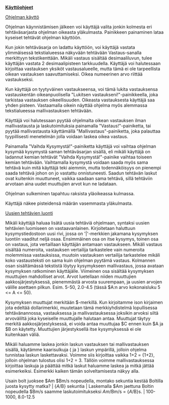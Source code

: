 <u><b>Käyttöohjeet</b>

Ohjelman käyttö</u>

Ohjelman käynnistämisen jälkeen voi käyttäjä valita jonkin kolmesta eri tehtäväsarjasta ohjelman oikeasta yläkulmasta. Painikkeen painaminen lataa kyseiset tehtävät ohjelman käyttöön.

Kun jokin tehtäväsarja on ladattu käyttöön, voi käyttäjä vastata ylimmäisessä tekstialueessa näkyvään tehtävään Vastaus-sanalla merkittyyn tekstikenttään. Mikäli vastaus sisältää desimaaliluvun, tulee käyttäjän vastata 2 desimaalipisteen tarkkuudella. Käyttäjä voi halutessaan kirjoittaa vastauksen yksiköt vastausalueelle, mutta tämä ei ole tarpeellista oikean vastauksen saavuttamiseksi. Oikea numeerinen arvo riittää vastaukseksi.

Kun käyttäjä on tyytyväinen vastaukseensa, voi tämä lukita vastauksensa vastauskentän oikeanpuolisella "Lukitsen vastaukseni!"-painikkeella, joka tarkistaa vastauksen oikeellisuuden. Oikeasta vastauksesta käyttäjä saa yhden pisteen. Vastaamalla oikein näyttää ohjelma myös alemmassa tekstialueessa mallivastauksen tehtävään.

Käyttäjä voi halutessaan pyytää ohjelmalta oikean vastauksen ilman mallivastausta ja laskutoimituksia painamalla "Vastaus!"-painiketta, tai pyytää mallivastausta käyttämällä "Mallivastaus"-painiketta, joka palauttaa tyypillisesti menetelmän jolla voidaan laskea oikea vastaus.

Painamalla "Vaihda Kysymystä!"-painiketta käyttäjä voi vaihtaa ohjelman kysymää kysymystä saman tehtäväsarjan sisällä, eli mikäli käyttäjä on ladannut kemian tehtävät "Vaihda Kysymystä!"-painike vaihtaa toiseen kemian tehtävään. Vaihtamalla kysymystä voidaan saada myös sama tehtävä kuin mitä käyttäjä teki aiemmin, mutta todennäköisyys on pienempi saada tehtävä johon on jo vastattu onnistuneesti. Saadun tehtävän laskut ovat kuitenkin muuttuneet, vaikka saadaan sama tehtävä, sillä tehtäviin arvotaan aina uudet muuttujien arvot kun ne ladataan.

Ohjelman sulkeminen tapahtuu raksista yläoikeassa kulmassa.

Käyttäjä näkee pisteidensä määrän vasemmasta yläkulmasta.

<u>Uusien tehtävien luonti</u>

Mikäli käyttäjä haluaa lisätä uusia tehtäviä ohjelmaan, syntaksi uusien tehtävien luomiseen on vastaavanlainen. Kirjoitetaan haluttuun kysymystiedostoon uusi rivi, jossa on '|'-merkkien jakamana kysymyksen luontiin vaaditut neljä osaa. Ensimmäinen osa on itse kysymys, toinen osa on vastaus, jota vertaillaan käyttäjän antamaan vastaukseen. Mikäli vastaus sisältää numeroita, vastauksen vertailija tarkastelee vain numeroita molemmissa vastauksissa, muutoin vastauksen vertailija tarkastelee mikäli koko vastausteksti on sama kuin ohjelman pyytämä vastaus. Kolmannen osan sisältämässä tekstistä löytyy kysymykseen mallivastaus, jossa avataan kysymyksen ratkominen käyttäjälle. Viimeinen osa sisältää kysymyksen muuttujien mahdolliset arvot. Arvot luetellaan niiden muuttujien aakkosjärjestyksessä, pienemmästä arvosta suurempaan, ja uusien arvojen välille asettaen pilkun. Esim. 5-50, 2.0-4.5 (tässä $A:n arvo kokonaisluku 5 <= A <= 50). 

Kysymyksen muuttujat merkitään $-merkillä. Kun kirjoitamme ison kirjaimen jota edeltää dollarimerkki, muutetaan tämä merkkiyhdistelmä lopullisessa tehtävänannossa, vastauksessa ja mallivastauksessa joksikin arvoksi siltä arvoväliltä joka kyseiselle muuttujalle halutaan antaa. Muuttujat täytyy merkitä aakkosjärjestyksessä, ei voida antaa muuttujaa $C ennen kuin $A ja $B on käytetty. Muuttujien järjestyksellä itse kysymyksessä ei ole kuitenkaan väliä.

Mikäli haluamme laskea jonkin laskun vastauksen tai mallivastauksen sisällä, käytämme kaarisulkuja { ja } laskun ympärillä, jolloin ohjelma tunnistaa laskun laskettavaksi. Voimme siis kirjoittaa vaikka 1+2 = {1+2}, jolloin ohjelman tulostus olisi 1+2 = 3. Tällöin voimme mallivastauksessa kirjoittaa laskuja ja päättää mitkä laskut haluamme laskea ja mitkä jättää esimerkeiksi. Esimerkki kaiken tämän solveltamisesta näkyy alla.

Usain bolt juoksee $Am $Bm/s nopeudella, montako sekuntia kestää Boltilla juosta kysytty matka? | {$A/$B} sekuntia | Laskemalla $Am jaettuna Boltin nopeudella $Bm/s saamme laskutoimitukseksi $Am/$Bm/s = {$A/$B}s. | 100-1000, 8.0-12.5


